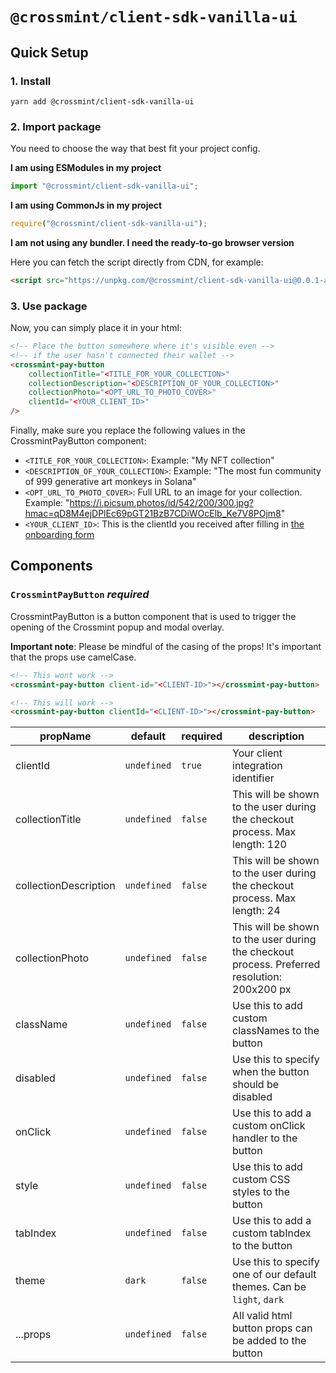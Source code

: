 # `@crossmint/client-sdk-vanilla-ui`

## Quick Setup

### 1. Install

```shell
yarn add @crossmint/client-sdk-vanilla-ui
```

### 2. Import package

You need to choose the way that best fit your project config.

**I am using ESModules in my project**

```javascript
import "@crossmint/client-sdk-vanilla-ui";
```

**I am using CommonJs in my project**

```javascript
require("@crossmint/client-sdk-vanilla-ui");
```

**I am not using any bundler. I need the ready-to-go browser version**

Here you can fetch the script directly from CDN, for example:

```html
<script src="https://unpkg.com/@crossmint/client-sdk-vanilla-ui@0.0.1-alpha.1/lib/index.global.js"></script>
```

### 3. Use package

Now, you can simply place it in your html:

```html
<!-- Place the button somewhere where it's visible even -->
<!-- if the user hasn't connected their wallet -->
<crossmint-pay-button
    collectionTitle="<TITLE_FOR_YOUR_COLLECTION>"
    collectionDescription="<DESCRIPTION_OF_YOUR_COLLECTION>"
    collectionPhoto="<OPT_URL_TO_PHOTO_COVER>"
    clientId="<YOUR_CLIENT_ID>"
/>
```

Finally, make sure you replace the following values in the CrossmintPayButton component:

-   `<TITLE_FOR_YOUR_COLLECTION>`: Example: "My NFT collection"
-   `<DESCRIPTION_OF_YOUR_COLLECTION>`: Example: "The most fun community of 999 generative art monkeys in Solana"
-   `<OPT_URL_TO_PHOTO_COVER>`: Full URL to an image for your collection. Example: "https://i.picsum.photos/id/542/200/300.jpg?hmac=qD8M4ejDPlEc69pGT21BzB7CDiWOcElb_Ke7V8POjm8"
-   `<YOUR_CLIENT_ID>`: This is the clientId you received after filling in [the onboarding form](https://www.crossmint.io/developers/)

## Components

### `CrossmintPayButton` _required_

CrossmintPayButton is a button component that is used to trigger the opening of the Crossmint popup and modal overlay.

**Important note**: Please be mindful of the casing of the props! It's important that the props use camelCase.

```html
<!-- This wont work -->
<crossmint-pay-button client-id="<CLIENT-ID>"></crossmint-pay-button>

<!-- This will work -->
<crossmint-pay-button clientId="<CLIENT-ID>"></crossmint-pay-button>
```

| propName              | default     | required | description                                                                                  |
| --------------------- | ----------- | -------- | -------------------------------------------------------------------------------------------- |
| clientId              | `undefined` | `true`   | Your client integration identifier                                                           |
| collectionTitle       | `undefined` | `false`  | This will be shown to the user during the checkout process. Max length: 120                  |
| collectionDescription | `undefined` | `false`  | This will be shown to the user during the checkout process. Max length: 24                   |
| collectionPhoto       | `undefined` | `false`  | This will be shown to the user during the checkout process. Preferred resolution: 200x200 px |
| className             | `undefined` | `false`  | Use this to add custom classNames to the button                                              |
| disabled              | `undefined` | `false`  | Use this to specify when the button should be disabled                                       |
| onClick               | `undefined` | `false`  | Use this to add a custom onClick handler to the button                                       |
| style                 | `undefined` | `false`  | Use this to add custom CSS styles to the button                                              |
| tabIndex              | `undefined` | `false`  | Use this to add a custom tabIndex to the button                                              |
| theme                 | `dark`      | `false`  | Use this to specify one of our default themes. Can be `light`, `dark`                        |
| ...props              | `undefined` | `false`  | All valid html button props can be added to the button                                       |
